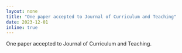 ```yaml
---
layout: none
title: "One paper accepted to Journal of Curriculum and Teaching"
date: 2023-12-01
inline: true
---
```

One paper accepted to Journal of Curriculum and Teaching.
